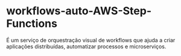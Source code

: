 # workflows-auto-AWS-Step-Functions
É um serviço de orquestração visual de workflows que ajuda a criar aplicações distribuídas, automatizar processos e microserviços.
